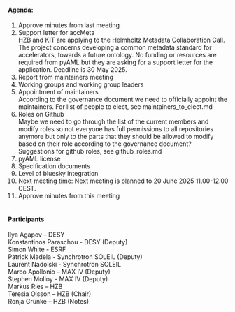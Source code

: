 #### Agenda:
1. Approve minutes from last meeting  
2. Support letter for accMeta  
    HZB and KIT are applying to the Helmholtz Metadata Collaboration Call. The project concerns developing a common metadata standard for accelerators, towards a future ontology. No funding or resources are required from pyAML but they are asking for a support letter for the application. Deadline is 30 May 2025.  
3. Report from maintainers meeting  
4. Working groups and working group leaders  
5. Appointment of maintainers  
    According to the governance document we need to officially appoint the maintainers. For list of people to elect, see maintainers_to_elect.md  
6. Roles on Github  
    Maybe we need to go through the list of the current members and modify roles so not everyone has full permissions to all repositories anymore but only to the parts that they should be allowed to modify based on their role according to the governance document?  
    Suggestions for github roles, see github_roles.md  
7. pyAML license  
8. Specification documents  
9. Level of bluesky integration  
10. Next meeting time: Next meeting is planned to 20 June 2025 11.00-12.00 CEST.  
11. Approve minutes from this meeting  
&nbsp;
&nbsp;

#### Participants
Ilya Agapov – DESY  
Konstantinos Paraschou - DESY (Deputy)  
Simon White - ESRF  
Patrick Madela - Synchrotron SOLEIL (Deputy)  
Laurent Nadolski - Synchrotron SOLEIL  
Marco Apollonio – MAX IV (Deputy)  
Stephen Molloy - MAX IV (Deputy)  
Markus Ries – HZB  
Teresia Olsson – HZB (Chair)  
Ronja Grünke – HZB (Notes)
